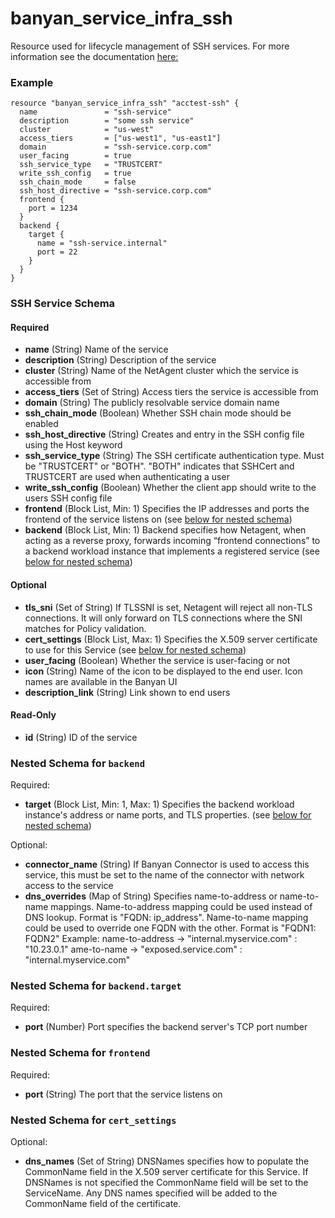 # banyan_service_infra_ssh

Resource used for lifecycle management of SSH services. For more information see the documentation [here:](https://docs.banyansecurity.io/docs/feature-guides/infrastructure/ssh-servers/)

### Example
```hcl
resource "banyan_service_infra_ssh" "acctest-ssh" {
  name               = "ssh-service"
  description        = "some ssh service"
  cluster            = "us-west"
  access_tiers       = ["us-west1", "us-east1"]
  domain             = "ssh-service.corp.com"
  user_facing        = true
  ssh_service_type   = "TRUSTCERT"
  write_ssh_config   = true
  ssh_chain_mode     = false
  ssh_host_directive = "ssh-service.corp.com"
  frontend {
    port = 1234
  }
  backend {
    target {
      name = "ssh-service.internal"
      port = 22
    }
  }
}
```
### SSH Service Schema
#### Required
- **name** (String) Name of the service
- **description** (String) Description of the service
- **cluster** (String) Name of the NetAgent cluster which the service is accessible from
- **access_tiers** (Set of String) Access tiers the service is accessible from
- **domain** (String) The publicly resolvable service domain name
- **ssh_chain_mode** (Boolean) Whether SSH chain mode should be enabled
- **ssh_host_directive** (String) Creates and entry in the SSH config file using the Host keyword
- **ssh_service_type** (String) The SSH certificate authentication type. Must be "TRUSTCERT" or "BOTH". "BOTH" indicates that SSHCert and TRUSTCERT are used when authenticating a user
- **write_ssh_config** (Boolean) Whether the client app should write to the users SSH config file
- **frontend** (Block List, Min: 1) Specifies the IP addresses and ports the frontend of the service listens on (see [below for nested schema](#nestedblock--frontend))
- **backend** (Block List, Min: 1) Backend specifies how Netagent, when acting as a reverse proxy, forwards incoming “frontend connections” to a backend workload instance that implements a registered service (see [below for nested schema](#nestedblock--backend))

#### Optional
- **tls_sni** (Set of String) If TLSSNI is set, Netagent will reject all non-TLS connections. It will only forward on TLS connections where the SNI matches for Policy validation.
- **cert_settings** (Block List, Max: 1) Specifies the X.509 server certificate to use for this Service (see [below for nested schema](#nestedblock--cert_settings))
- **user_facing** (Boolean) Whether the service is user-facing or not
- **icon** (String) Name of the icon to be displayed to the end user. Icon names are available in the Banyan UI
- **description_link** (String) Link shown to end users

#### Read-Only
- **id** (String) ID of the service


<a id="nestedblock--backend"></a>
### Nested Schema for `backend`

Required:

- **target** (Block List, Min: 1, Max: 1) Specifies the backend workload instance's address or name ports, and TLS properties. (see [below for nested schema](#nestedblock--backend--target))

Optional:

- **connector_name** (String) If Banyan Connector is used to access this service, this must be set to the name of the connector with network access to the service
- **dns_overrides** (Map of String) Specifies name-to-address or name-to-name mappings.
  Name-to-address mapping could be used instead of DNS lookup. Format is "FQDN: ip_address".
  Name-to-name mapping could be used to override one FQDN with the other. Format is "FQDN1: FQDN2"
  Example: name-to-address -> "internal.myservice.com" : "10.23.0.1"
  ame-to-name    ->    "exposed.service.com" : "internal.myservice.com"

<a id="nestedblock--backend--target"></a>
### Nested Schema for `backend.target`

Required:

- **port** (Number) Port specifies the backend server's TCP port number


<a id="nestedblock--frontend"></a>
### Nested Schema for `frontend`

Required:

- **port** (String) The port that the service listens on


<a id="nestedblock--cert_settings"></a>
### Nested Schema for `cert_settings`

Optional:

- **dns_names** (Set of String) DNSNames specifies how to populate the CommonName field in the X.509
  server certificate for this Service. If DNSNames is not specified the
  CommonName field will be set to the ServiceName. Any DNS names specified will be added to the CommonName field of the certificate.

